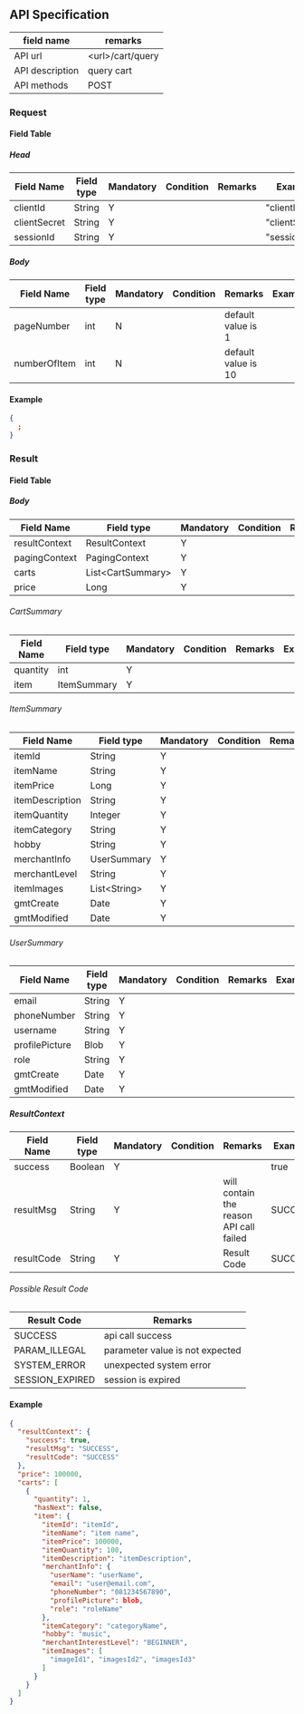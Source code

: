 ## API Specification

| field name      | remarks            |
| --------------- | ------------------ |
| API url         | \<url\>/cart/query |
| API description | query cart         |
| API methods     | POST               |

### Request

#### Field Table

##### Head

| Field Name   | Field type | Mandatory | Condition | Remarks | Example        |
| ------------ | ---------- | --------- | --------- | ------- | -------------- |
| clientId     | String     | Y         |           |         | "clientId"     |
| clientSecret | String     | Y         |           |         | "clientSecret" |
| sessionId    | String     | Y         |           |         | "sessionId"    |

##### Body

| Field Name   | Field type | Mandatory | Condition | Remarks             | Example |
| ------------ | ---------- | --------- | --------- | ------------------- | ------- |
| pageNumber   | int        | N         |           | default value is 1  |         |
| numberOfItem | int        | N         |           | default value is 10 |         |

#### Example

```json
{
  ;
}
```

### Result

#### Field Table

##### Body

| Field Name    | Field type          | Mandatory | Condition | Remarks | Example |
| ------------- | ------------------- | --------- | --------- | ------- | ------- |
| resultContext | ResultContext       | Y         |           |         |         |
| pagingContext | PagingContext       | Y         |           |         |         |
| carts         | List\<CartSummary\> | Y         |           |         |         |
| price         | Long                | Y         |           |         |         |

###### CartSummary
| Field Name | Field type  | Mandatory | Condition | Remarks | Example |
| ---------- | ----------- | --------- | --------- | ------- | ------- |
| quantity   | int         | Y         |           |         |         |
| item       | ItemSummary | Y         |           |         |         |

###### ItemSummary
| Field Name      | Field type     | Mandatory | Condition | Remarks | Example |
| --------------- | -------------- | --------- | --------- | ------- | ------- |
| itemId          | String         | Y         |           |         |         |
| itemName        | String         | Y         |           |         |         |
| itemPrice       | Long           | Y         |           |         |         |
| itemDescription | String         | Y         |           |         |         |
| itemQuantity    | Integer        | Y         |           |         |         |
| itemCategory    | String         | Y         |           |         |         |
| hobby           | String         | Y         |           |         |         |
| merchantInfo    | UserSummary    | Y         |           |         |         |
| merchantLevel   | String         | Y         |           |         |         |
| itemImages      | List\<String\> | Y         |           |         |         |
| gmtCreate       | Date           | Y         |           |         |         |
| gmtModified     | Date           | Y         |           |         |         |

###### UserSummary
| Field Name     | Field type | Mandatory | Condition | Remarks | Example |
| -------------- | ---------- | --------- | --------- | ------- | ------- |
| email          | String     | Y         |           |         |         |
| phoneNumber    | String     | Y         |           |         |         |
| username       | String     | Y         |           |         |         |
| profilePicture | Blob       | Y         |           |         |         |
| role           | String     | Y         |           |         |         |
| gmtCreate      | Date       | Y         |           |         |         |
| gmtModified    | Date       | Y         |           |         |         |

##### ResultContext

| Field Name | Field type | Mandatory | Condition | Remarks                                 | Example |
| ---------- | ---------- | --------- | --------- | --------------------------------------- | ------- |
| success    | Boolean    | Y         |           |                                         | true    |
| resultMsg  | String     | Y         |           | will contain the reason API call failed | SUCCESS |
| resultCode | String     | Y         |           | Result Code                             | SUCCESS |

###### Possible Result Code

| Result Code     | Remarks                         |
| --------------- | ------------------------------- |
| SUCCESS         | api call success                |
| PARAM_ILLEGAL   | parameter value is not expected |
| SYSTEM_ERROR    | unexpected system error         |
| SESSION_EXPIRED | session is expired              |

#### Example

```json
{
  "resultContext": {
    "success": true,
    "resultMsg": "SUCCESS",
    "resultCode": "SUCCESS"
  },
  "price": 100000,
  "carts": [
    {
      "quantity": 1,
      "hasNext": false,
      "item": {
        "itemId": "itemId", 
        "itemName": "item name", 
        "itemPrice": 100000,
        "itemQuantity": 100,
        "itemDescription": "itemDescription",
        "merchantInfo": {
          "userName": "userName",
          "email": "user@email.com",
          "phoneNumber": "081234567890",
          "profilePicture": blob,
          "role": "roleName"
        },
        "itemCategory": "categoryName",
        "hobby": "music",
        "merchantInterestLevel": "BEGINNER",
        "itemImages": [
          "imageId1", "imagesId2", "imagesId3"
        ]
      }
    }
  ]
}
```
